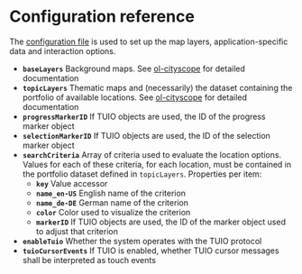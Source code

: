 # Configuration reference

The [configuration file](../src/app/config-dist.json) is used to set up the map layers, application-specific data and interaction options.

- **`baseLayers`** Background maps. See [ol-cityscope](https://github.com/citysciencelab/ol-cityscope) for detailed documentation
- **`topicLayers`** Thematic maps and (necessarily) the dataset containing the portfolio of available locations. See [ol-cityscope](https://github.com/citysciencelab/ol-cityscope) for detailed documentation
- **`progressMarkerID`** If TUIO objects are used, the ID of the progress marker object
- **`selectionMarkerID`** If TUIO objects are used, the ID of the selection marker object
- **`searchCriteria`** Array of criteria used to evaluate the location options. Values for each of these criteria, for each location, must be contained in the portfolio dataset defined in `topicLayers`. Properties per item:
  - **`key`** Value accessor
  - **`name_en-US`** English name of the criterion
  - **`name_de-DE`** German name of the criterion
  - **`color`** Color used to visualize the criterion
  - **`markerID`** If TUIO objects are used, the ID of the marker object used to adjust that criterion
- **`enableTuio`** Whether the system operates with the TUIO protocol
- **`tuioCursorEvents`** If TUIO is enabled, whether TUIO cursor messages shall be interpreted as touch events
